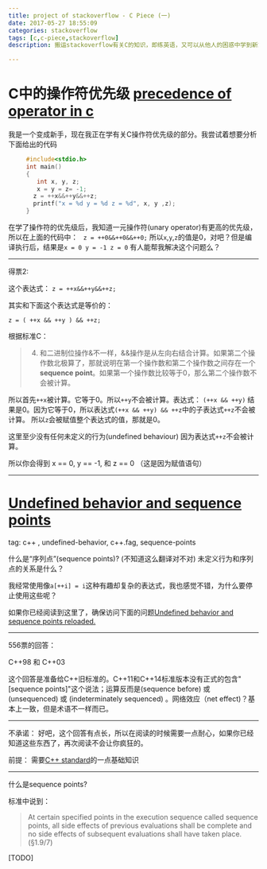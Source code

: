 ```yaml
---
title: project of stackoverflow - C Piece (一)
date: 2017-05-27 18:55:09
categories: stackoverflow
tags: [c,c-piece,stackoverflow]
description: 搬运stackoverflow有关C的知识，即练英语，又可以从他人的困惑中学到新东西。

---
```


# C中的操作符优先级 [precedence of operator in c](https://stackoverflow.com/questions/25057097/precedence-of-operator-in-c)

我是一个变成新手，现在我正在学有关C操作符优先级的部分。我尝试着想要分析下面给出的代码

```C
     #include<stdio.h>
     int main()
     {
        int x, y, z;
        x = y = z= -1;
       z = ++x&&++y&&++z;
       printf("x = %d y = %d z = %d", x, y ,z);
     }
```
在学了操作符的优先级后，我知道一元操作符(unary operator)有更高的优先级，所以在上面的代码中：
` z = ++0&&++0&&++0;`
所以`x`,`y`,`z`的值是0，对吧？但是编译执行后，结果是`x = 0 y = -1 z = 0`
有人能帮我解决这个问题么？

---

得票2:

这个表达式：
`z = ++x&&++y&&++z;`

其实和下面这个表达式是等价的：

`z = ( ++x && ++y ) && ++z;`

根据标准C：
> 4. 和二进制位操作&不一样，&&操作是从左向右结合计算。如果第二个操作数北极算了，那就说明在第一个操作数和第二个操作数之间存在一个**sequence point**。如果第一个操作数比较等于0，那么第二个操作数不会被计算。

所以首先`++x`被计算。它等于0。所以`++y`不会被计算。表达式：
`(++x && ++y)`
结果是0。因为它等于0，所以表达式`(++x && ++y) && ++z`中的子表达式`++z`不会被计算。
所以`z`会被赋值整个表达式的值，那就是0。

这里至少没有任何未定义的行为(undefined behaviour) 因为表达式`++z`不会被计算。

所以你会得到 x == 0, y == -1, 和 z == 0 （这是因为赋值语句）

---

# [Undefined behavior and sequence points](https://stackoverflow.com/questions/4176328/undefined-behavior-and-sequence-points)

tag: c++ , undefined-behavior, c++.fag, sequence-points

什么是“序列点”(sequence points)? (不知道这么翻译对不对)
未定义行为和序列点的关系是什么？

我经常使用像`a[++i] = i`这种有趣却复杂的表达式，我也感觉不错，为什么要停止使用这些呢？

如果你已经阅读到这里了，确保访问下面的问题[Undefined behavior and sequence points reloaded.](https://stackoverflow.com/questions/4638364)

---

556票的回答：

C++98 和 C++03

这个回答是准备给C++旧标准的。C++11和C++14标准版本没有正式的包含"[sequence points]"这个说法；运算反而是(sequence before) 或 (unsequenced) 或 (indeterminately sequenced) 。网络效应（net effect)？基本上一致，但是术语不一样而已。

---
不承诺： 好吧，这个回答有点长，所以在阅读的时候需要一点耐心，如果你已经知道这些东西了，再次阅读不会让你疯狂的。

前提： 需要[C++ standard]()的一点基础知识

---

什么是sequence points?

标准中说到：

> At certain specified points in the execution sequence called sequence points, all side effects of previous evaluations shall be complete and no side effects of subsequent evaluations shall have taken place. (§1.9/7)

[TODO]
